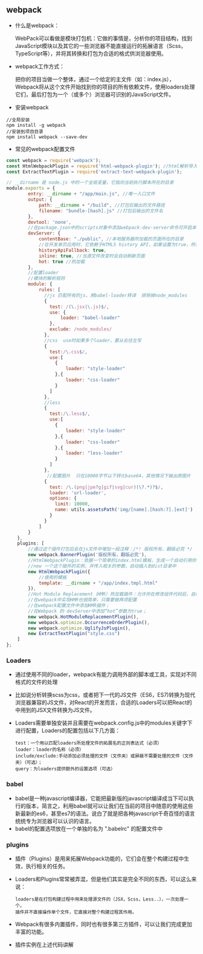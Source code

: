 
## webpack
- 什么是webpack：
   
  WebPack可以看做是模块打包机：它做的事情是，分析你的项目结构，找到JavaScript模块以及其它的一些浏览器不能直接运行的拓展语言（Scss，TypeScript等），并将其转换和打包为合适的格式供浏览器使用。

- webpack工作方式：

  把你的项目当做一个整体，通过一个给定的主文件（如：index.js），Webpack将从这个文件开始找到你的项目的所有依赖文件，使用loaders处理它们，最后打包为一个（或多个）浏览器可识别的JavaScript文件。

- 安装webpack
```
//全局安装
npm install -g webpack
//安装到项目目录
npm install webpack --save-dev
```

- 常见的webpack配置文件

```JavaScript
const webpack = require('webpack');
const HtmlWebpackPlugin = require('html-webpack-plugin'); //html解析导入
const ExtractTextPlugin = require('extract-text-webpack-plugin');

// __dirname 是 node.js 中的一个全局变量，它指向当前执行脚本所在的目录
module.exports = {
        entry: __dirname + "/app/main.js", //唯一入口文件
        output: {
            path: __dirname + "/build", //打包后输出的文件路径
            filename: "bundle-[hash].js" //打包后输出的文件名
        },
        devtool: 'none',
        //在package.json中的scripts对象中添加webpack-dev-server命令可开启本地服务器
        devServer: {
            contentBase: "./public", //本地服务器所加载的页面所在的目录
            //在开发单页应用时，它依赖于HTML5 history API，如果设置为true，所有的跳转将指向index.html，也就是不跳转
            historyApiFallback: true,
            inline: true, //当源文件改变时会自动刷新页面
            hot: true //热加载
        },
        //配置loader
        //模块的解析规则
        module: {
            rules: [
              //js 匹配所有的js，用babel-loader转译  排除掉node_modules
              {
                test: /(\.jsx|\.js)$/,
                use: {
                    loader: "babel-loader"
                },
                exclude: /node_modules/
              },
              //css  use时如果多个loader，要从右往左写
              {
                test:/\.css$/,
                use:[
                  {
                      loader: "style-loader"
                  },{
                      loader: "css-loader"
                  }
                ]
              },
              //less
              {
                test:/\.less$/,
                use:[
                  {
                      loader: "style-loader"
                  },{
                      loader: "css-loader"
                  },{
                      loader: "less-loader"
                  }
                ]
              },
               //配置图片  只在10000字节以下转化base64，其他情况下输出原图片
              {
                test: /\.(png|jpe?g|gif|svg|cur)(\?.*)?$/,
                loader: 'url-loader',
                options: {
                  limit: 10000,
                  name: utils.assetsPath('img/[name].[hash:7].[ext]')
                }
              }
            ]
        }
    },
    plugins: [
        //通过这个插件打包后会在js文件中增加一段注释：/*! 版权所有，翻版必究 */
        new webpack.BannerPlugin('版权所有，翻版必究'),
        //HtmlWebpackPlugin：依据一个简单的index.html模板，生成一个自动引用你打包后的JS文件的新index.html
        //new 一个这个插件的实例，并传入相关的参数，自动插入到dist目录中
        new HtmlWebpackPlugin({
            //使用的模板
            template: __dirname + "/app/index.tmpl.html" 
        }),
        //Hot Module Replacement（HMR）热加载插件：允许你在修改组件代码后，自动刷新实时预览修改后的效果。
        //在webpack中实现HMR也很简单，只需要做两项配置
        //在webpack配置文件中添加HMR插件；
        //在Webpack 的 devServer中添加“hot”参数为true；
        new webpack.HotModuleReplacementPlugin(),
        new webpack.optimize.OccurrenceOrderPlugin(),
        new webpack.optimize.UglifyJsPlugin(),
        new ExtractTextPlugin("style.css")
    ]
};

```

### Loaders
- 通过使用不同的loader，webpack有能力调用外部的脚本或工具，实现对不同格式的文件的处理
- 比如说分析转换scss为css，或者把下一代的JS文件（ES6，ES7)转换为现代浏览器兼容的JS文件，对React的开发而言，合适的Loaders可以把React的中用到的JSX文件转换为JS文件。
- Loaders需要单独安装并且需要在webpack.config.js中的modules关键字下进行配置，Loaders的配置包括以下几方面：

      test：一个用以匹配loaders所处理文件的拓展名的正则表达式（必须）
      loader：loader的名称（必须）
      include/exclude:手动添加必须处理的文件（文件夹）或屏蔽不需要处理的文件（文件夹）（可选）；
      query：为loaders提供额外的设置选项（可选）

### babel
- babel是一种javascript编译器，它能把最新版的javascript编译成当下可以执行的版本，简言之，利用babel就可以让我们在当前的项目中随意的使用这些新最新的es6，甚至es7的语法。说白了就是把各种javascript千奇百怪的语言统统专为浏览器可以认识的语言。
- babel的配置选项放在一个单独的名为 ".babelrc" 的配置文件中

### plugins
- 插件（Plugins）是用来拓展Webpack功能的，它们会在整个构建过程中生效，执行相关的任务。
- Loaders和Plugins常常被弄混，但是他们其实是完全不同的东西，可以这么来说：

      loaders是在打包构建过程中用来处理源文件的（JSX，Scss，Less..），一次处理一个。
      插件并不直接操作单个文件，它直接对整个构建过程其作用。

- Webpack有很多内置插件，同时也有很多第三方插件，可以让我们完成更加丰富的功能。
- 插件实例在上述代码讲解